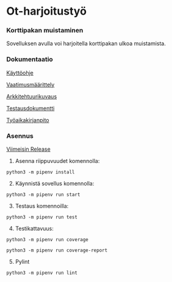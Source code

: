 # Ot-harjoitustyö
### Korttipakan muistaminen
Sovelluksen avulla voi harjoitella korttipakan ulkoa muistamista.

### Dokumentaatio
[Käyttöohje](https://github.com/Fransilia/ot-harjoitustyo/blob/master/harjoitustyo_korttipakan_muistaminen/dokumentaatio/kayttoohje.md)

[Vaatimusmäärittely](https://github.com/Fransilia/ot-harjoitustyo/blob/master/harjoitustyo_korttipakan_muistaminen/dokumentaatio/vaatimuusmaarittely.md)

[Arkkitehtuurikuvaus](https://github.com/Fransilia/ot-harjoitustyo/blob/master/harjoitustyo_korttipakan_muistaminen/dokumentaatio/arkkitehtuuri.md)

[Testausdokumentti](https://github.com/Fransilia/ot-harjoitustyo/blob/master/harjoitustyo_korttipakan_muistaminen/dokumentaatio/testausdokumentti.md)

[Työaikakirjanpito](https://github.com/Fransilia/ot-harjoitustyo/blob/master/harjoitustyo_korttipakan_muistaminen/dokumentaatio/tyoaikakirjanpito.md)

### Asennus
[Viimeisin Release](https://github.com/Fransilia/ot-harjoitustyo/releases/tag/Viikko7)

1. Asenna riippuvuudet komennolla:
```
python3 -m pipenv install
```
2. Käynnistä sovellus komennolla:
```
python3 -m pipenv run start
```
3. Testaus komennoilla:
```
python3 -m pipenv run test
```
4. Testikattavuus:
```
python3 -m pipenv run coverage
```
```
python3 -m pipenv run coverage-report
```
5. Pylint
```
python3 -m pipenv run lint
```
